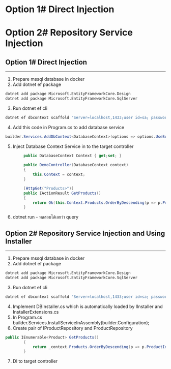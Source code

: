 # Option 1# Direct Injection
# Option 2# Repository Service Injection

## Option 1# Direct Injection
-------------------------------------------------------------------------------------
1. Prepare mssql database in docker
2. Add dotnet ef package
```sh
dotnet add package Microsoft.EntityFrameworkCore.Design
dotnet add package Microsoft.EntityFrameworkCore.SqlServer
```

3. Run dotnet ef cli 
```sh
dotnet ef dbcontext scaffold "Server=localhost,1433;user id=sa; password=Mflv[Mflv[; Database=istock; TrustServerCertificate=True;" Microsoft.EntityFrameworkCore.SqlServer -o Entities -c DatabaseContext --context-dir Data
```

4. Add this code in Program.cs to add database service
```cs 
builder.Services.AddDbContext<DatabaseContext>(options => options.UseSqlServer("Server=localhost,1433;user id=sa; password=Mflv[Mflv[; Database=demopos; TrustServerCertificate=true;"));
```

5. Inject Database Context Service in to the target controller
```cs
        public DatabaseContext Context { get;set; }
        
        public DemoController(DatabaseContext context)
        {
            this.Context = context;
        }

        [HttpGet("Products>")]
        public IActionResult GetProducts()
        {                        
            return Ok(this.Context.Products.OrderByDescending(p => p.ProductId).ToList());
        }
```        

6. dotnet run - ทดสอบได้เลยว่า query


## Option 2# Repository Service Injection and Using Installer
-------------------------------------------------------------------------------------

1. Prepare mssql database in docker
2. Add dotnet ef package
```sh
dotnet add package Microsoft.EntityFrameworkCore.Design
dotnet add package Microsoft.EntityFrameworkCore.SqlServer
```

3. Run dotnet ef cli 
```sh
dotnet ef dbcontext scaffold "Server=localhost,1433;user id=sa; password=Mflv[Mflv[; Database=istock; TrustServerCertificate=True;" Microsoft.EntityFrameworkCore.SqlServer -o Entities -c DatabaseContext --context-dir Data
```

4. Implement DBInstaller.cs which is automatically loaded by IInstaller and InstallerExtensions.cs
5. In Program.cs builder.Services.InstallServiceInAssembly(builder.Configuration);
6. Create pair of IProductRepository and ProductRepository
```cs
public IEnumerable<Product> GetProducts()
        {
            return _context.Products.OrderByDescending(p => p.ProductId).ToList(); // sort by ProductId
        }
```

7. DI to target controller
